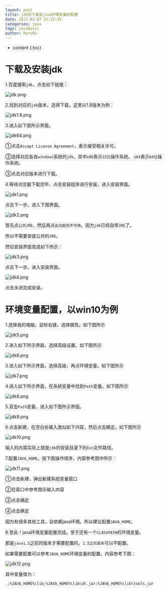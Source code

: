 ```yaml
---
layout: post
title: jdk的下载及java环境变量的配置
date: 2017-02-07 15:22:43
categories: java
tags: javabasic
author: MarsHu
---
```


* content
{:toc}

# 下载及安装jdk #
1.百度搜索`jdk`，点击如下链接：

![jdk.png](http://localhost:4000/assets/jdk.png)





2.找到对应的`jdk`版本，选择下载，这里以1.8版本为例：

![jdk1.8.png](http://localhost:4000/assets/jdk1.8.png)

3.进入如下图所示界面。

![jdk64.png](http://localhost:4000/assets/jdk64.png)

①点击`Accept License Agreement`，表示接受相关许可。

②选择对应各自`windows`系统的`jdk`，其中`x86`表示`32位`操作系统。
`x64`表示`64位`操作系统。

③点击对应版本进行下载。

4.等待浏览器下载完毕，点击安装程序进行安装，进入安装界面。

![jdk1.png](http://localhost:4000/assets/jdk1.png)

点击下一步。进入下图界面。

![jdk2.png](http://localhost:4000/assets/jdk2.png)

首先点`公共JRE`、然后再点`此功能将不可用`。因为`jdk`已经自带`JRE`了。

所以不需要安装公共的`JRE`。

然后安装界面变成如下所示：

![jdk3.png](http://localhost:4000/assets/jdk3.png)

点击下一步。进入安装界面。

![jdk4.png](http://localhost:4000/assets/jdk4.png)

点击关闭完成安装。

# 环境变量配置，以win10为例 #
1.选择我的电脑，鼠标右键，选择属性。如下图所示

![jdk5.png](http://localhost:4000/assets/jdk5.png)

2.进入如下所示界面，选择高级设置。如下图所示

![jdk6.png](http://localhost:4000/assets/jdk6.png)

3.进入如下所示界面，选择高级，再点环境变量。如下图所示

![jdk7.png](http://localhost:4000/assets/jdk7.png)

4.进入如下所示界面，在系统变量中找到`Path`变量。如下图所示

![jdk8.png](http://localhost:4000/assets/jdk8.png)

5.双击`Path`变量，进入如下图所示界面。

![jdk9.png](http://localhost:4000/assets/jdk9.png)

6.点击新建，在空白处输入类似如下内容，然后点击确定。如下图所示

![jdk10.png](http://localhost:4000/assets/jdk10.png)

输入的内容实际上就是`jdk`的安装目录下的`bin`文件路径。

7.配置`JAVA_HOME`。按下图操作顺序，内容参考图中所示：

![jdk11.png](http://localhost:4000/assets/jdk11.png)

①点击新建，弹出新建系统变量窗口

②在窗口中参考图示输入内容

③点击确定

④点击确定

因为有很多其他工具，会依赖java环境。所以建议配置`JAVA_HOME`。

8.至此！java环境变量配置完成。至于还有一个`CLASSPATH`的环境变量。

那是`java1.5`之前的版本才需要配置的。`1.5之后版本`可以不配置。

如果需要配置可以参考`JAVA_HOME`环境变量的配置。内容参考下图：

![jdk12.png](http://localhost:4000/assets/jdk12.png)

其中变量值为：

`.;%JAVA_HOME%\lib;%JAVA_HOME%\lib\dt.jar;%JAVA_HOME%\lib\tools.jar`